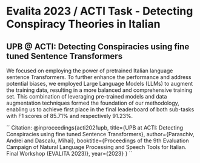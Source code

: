 # Evalita 2023 / ACTI Task - Detecting Conspiracy Theories in Italian

## UPB @ ACTI: Detecting Conspiracies using fine tuned Sentence Transformers

 We focused on employing the power of pretrained Italian language sentence Transformers. To further enhance the
performance and address potential biases, we employed Large Language Models (LLMs) to augment the training data, resulting in a more balanced
and comprehensive training set. This combination of leveraging pre-trained models and data augmentation techniques formed the foundation of our
methodology, enabling us to achieve first place in the final leaderboard of both sub-tasks with F1 scores of 85.71% and respectively 91.23%.

´´
Citation:
@inproceedings{acti2021upb,
  title={UPB at ACTI: Detecting Conspiracies using fine tuned Sentence Transformers},
  author={Paraschiv, Andrei and Dascalu, Mihai},
  booktitle={Proceedings of the 9th Evaluation Campaign of Natural Language Processing and Speech Tools for Italian. Final Workshop (EVALITA 2023)},
  year={2023}
}
´´